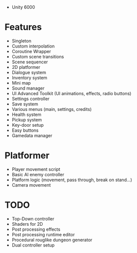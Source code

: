 
- Unity 6000

# Features
 - Singleton
 - Custom interpolation
 - Coroutine Wrapper
 - Custom scene transitions
 - Scene sequencer
 - 2D platformer
 - Dialogue system
 - Inventory system
 - Mini map
 - Sound manager
 - UI Advanced Toolkit (UI animations, effects, radio buttons)
 - Settings controller
 - Save system
 - Various menus (main, settings, credits)
 - Health system
 - Pickup system
 - Key-door setup
 - Easy buttons
 - Gamedata manager

 
 # Platformer

- Player movement script
- Basic AI enemy controller
- Platform logic (movement, pass through, break on stand...)
- Camera movement

# TODO

- Top-Down controller
- Shaders for 2D
- Post processing effects
- Post processing runtime editor
- Procedural rouglike dungeon generator
- Dual controller setup